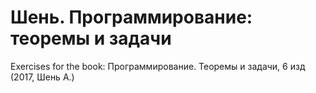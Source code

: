 # Шень. Программирование: теоремы и задачи
Exercises for the book: Программирование. Теоремы и задачи, 6 изд (2017, Шень А.)
